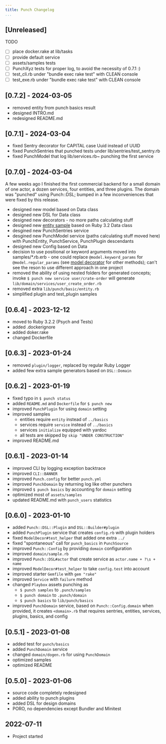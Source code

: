 ```yaml
---
title: Punch Changelog
...
```


## [Unreleased]

TODO

- [ ] place docker.rake at lib/tasks
- [ ] provide default service
- [ ] assets/samples tests
- [ ] PunchXyz tests for proper log, to avoid the necessity of 0.7.1 :)
- [ ] test_cli.rb under "bundle exec rake test" with CLEAN console
- [ ] test_exe.rb under "bundle exec rake test" with CLEAN console

## [0.7.2] - 2024-03-05

- removed entity from punch basics result
- designed INTRO.md
- redesigned README.md

## [0.7.1] - 2024-03-04

- fixed Sentry decorator for CAPITAL case Uuid instead of UUID
- fixed PunchSentries that punched tests under lib/sentries/test_sentry.rb
- fixed PunchModel that log lib/services.rb~ punching the first service

## [0.7.0] - 2024-03-04

A few weeks ago I finished the first commercial backend for a small domain of one actor, a dozen services, four entities, and three plugins. The domain was "punched" using Punch::DSL; bumped in a few inconveniences that were fixed by this release.

- designed new model based on Data class
- designed new DSL for Data class
- designed new decorators - no more paths calculating stuff
- designed new [entity sample](lib/punch/assets/samples/entity.rb.erb) based on Ruby 3.2 Data class
- desgined new PunchSentries service
- desgined new PunchModel service (paths calculating stuff moved here) with PunchEntity, PunchService, PunchPlugin descendants
- designed new Config based on Data
- decision to use positional or keyword arguments moved into samples/\*.rb.erb - one could replace `@model.keyword_params` for `@model.regular_params` (see [model decorator](lib/punch/decors/model.rb) for other methods); can't see the reson to use different approach in one project
- removed the ability of using nested folders for generated concepts; invoke `$ punch new service user/crate-order` will generate `lib/domain/services/user_create_order.rb`
- removed extra `lib/punch/basic/entity.rb`
- simplified plugin and test_plugin samples

## [0.6.4] - 2023-12-12

- moved to Ruby 3.2.2 (Psych and Tests)
- added .dockerignore
- added doker.rake
- changed Dockerfile

## [0.6.3] - 2023-01-24

- removed `plugin/logger`, replaced by regular Ruby Logger
- added few extra sample generators based on `DSL::Domain`

## [0.6.2] - 2023-01-19

- fixed typo in `$ punch status`
- added `README.md` and `Dockerfile` for `$ punch new`
- improved `PunchPlugin` for using `domain` setting
- improved samples
  - entities require `entity` instead of `../basics`
  - services require `service` instead of `../basics`
  - services `initialize` equipped with yardoc
  - all tests are skipped by `skip "UNDER CONSTRUCTION"`
- improved README.md

## [0.6.1] - 2023-01-14

- improved CLI by logging exception backtrace
- improved `CLI::BANNER`
- improved `Punch.config` for better `punch.yml`
- improved `PunchDomain` by returning log like other punchers
- improved `$ punch basics` by accounting for `domain` setting
- optimized most of `assets/samples`
- updated README.md with `punch_users` statistics

## [0.6.0] - 2023-01-10

- added `Punch::DSL::Plugin` and `DSL::Builder#plugin`
- added `PunchPlugin` service that creates `config.rb` with plugin holders
- fixed `ModelDecor#test_helper` that added one extra `../`
- fixed "spontaneous" call for `punch_basics` in `PunchSource`
- improved `Punch::Config` by providing `domain` configuration
- improved `domain/sample.rb`
- improved `Punch::DSL#actor` that create service as `actor.name + ?\s + name`
- improved `ModelDecor#test_helper` to take `config.test` into account
- improved starter `Gemfile` with `gem "rake"`
- improved `Service` with `failure` method
- changed `Playbox` assets punching as
  - `$ punch samples` to `.punch/samples`
  - `$ punch domain` to `.punch/domain`
  - `$ punch basics` to `lib/punch/basics`
- improved `PunchDomain` service, based on `Punch::Config.domain` when provided, it creates `<domain>.rb` that requires sentries, entities, services, plugins, basics, and config

## [0.5.1] - 2023-01-08

- added test for `punch/basics`
- added `PunchDomain` service
- changed `domain/dogen.rb` for using `PunchDomain`
- optimized samples
- optimized README

## [0.5.0] - 2023-01-06

- source code completely redesigned
- added ability to punch plugins
- added DSL for design domains
- PORO, no dependencies except Bundler and Minitest

## 2022-07-11

- Project started
